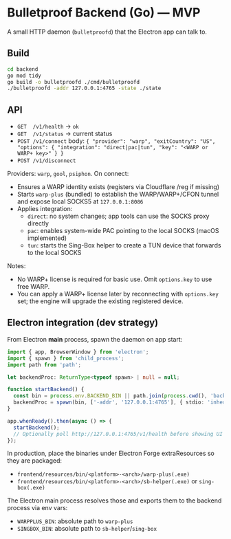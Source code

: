 # Bulletproof Backend (Go) — MVP

A small HTTP daemon (`bulletproofd`) that the Electron app can talk to.

## Build

```bash
cd backend
go mod tidy
go build -o bulletproofd ./cmd/bulletproofd
./bulletproofd -addr 127.0.0.1:4765 -state ./state
```

## API

- `GET  /v1/health` → `ok`
- `GET  /v1/status` → current status
- `POST /v1/connect` body: `{ "provider": "warp", "exitCountry": "US", "options": { "integration": "direct|pac|tun", "key": "<WARP or WARP+ key>" } }`
- `POST /v1/disconnect`

Providers: `warp`, `gool`, `psiphon`. On connect:

- Ensures a WARP identity exists (registers via Cloudflare /reg if missing)
- Starts `warp-plus` (bundled) to establish the WARP/WARP+/CFON tunnel and expose local SOCKS5 at `127.0.0.1:8086`
- Applies integration:
  - `direct`: no system changes; app tools can use the SOCKS proxy directly
  - `pac`: enables system-wide PAC pointing to the local SOCKS (macOS implemented)
  - `tun`: starts the Sing-Box helper to create a TUN device that forwards to the local SOCKS

Notes:

- No WARP+ license is required for basic use. Omit `options.key` to use free WARP.
- You can apply a WARP+ license later by reconnecting with `options.key` set; the engine will upgrade the existing registered device.

## Electron integration (dev strategy)

From Electron **main** process, spawn the daemon on app start:

```ts
import { app, BrowserWindow } from 'electron';
import { spawn } from 'child_process';
import path from 'path';

let backendProc: ReturnType<typeof spawn> | null = null;

function startBackend() {
  const bin = process.env.BACKEND_BIN || path.join(process.cwd(), 'backend', 'bulletproofd');
  backendProc = spawn(bin, ['-addr', '127.0.0.1:4765'], { stdio: 'inherit' });
}

app.whenReady().then(async () => {
  startBackend();
  // Optionally poll http://127.0.0.1:4765/v1/health before showing UI
});
```

In production, place the binaries under Electron Forge extraResources so they are packaged:

- `frontend/resources/bin/<platform>-<arch>/warp-plus(.exe)`
- `frontend/resources/bin/<platform>-<arch>/sb-helper(.exe)` or `sing-box(.exe)`

The Electron main process resolves those and exports them to the backend process via env vars:

- `WARPPLUS_BIN`: absolute path to `warp-plus`
- `SINGBOX_BIN`: absolute path to `sb-helper`/`sing-box`
